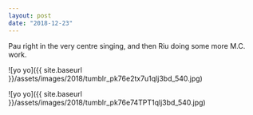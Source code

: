 ```yaml
---
layout: post
date: "2018-12-23"
---
```


Pau right in the very centre singing, and then Riu doing some more M.C. work.

![yo yo]({{ site.baseurl }}/assets/images/2018/tumblr_pk76e2tx7u1qlj3bd_540.jpg)

![yo yo]({{ site.baseurl }}/assets/images/2018/tumblr_pk76e74TPT1qlj3bd_540.jpg)

